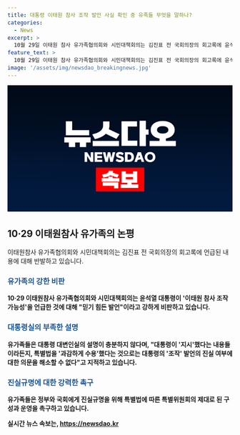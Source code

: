 ```yaml
---
title: 대통령 이태원 참사 조작 발언 사실 확인 중 유족들 무엇을 말하나?
categories:
  - News
excerpt: >
  10월 29일 이태원 참사 유가족협의회와 시민대책회의는 김진표 전 국회의장의 회고록에 윤석열 대통령이 이태원 참사 조작 가능성을 언급했다는 내용에 대해 의문을 제기했다. 유가족들은 대통령이 사죄해야 한다고 밝히고, 대통령의 설명이 충분하지 않다고 지적했다. 또한 이태원참사 특별법의 효과적인 운영과 진실 규명을 요구했다. 이들의 발표는 이태원 참사 관련 논란과 관련된 대중의 관심을 끌 것으로 예상된다.
feature_text: >
  10월 29일 이태원 참사 유가족협의회와 시민대책회의는 김진표 전 국회의장의 회고록에 윤석열 대통령이 이태원 참사 조작 가능성을 언급했다는 내용에 대해 의문을 제기했다. 유가족들은 대통령이 사죄해야 한다고 밝히고, 대통령의 설명이 충분하지 않다고 지적했다. 또한 이태원참사 특별법의 효과적인 운영과 진실 규명을 요구했다. 이들의 발표는 이태원 참사 관련 논란과 관련된 대중의 관심을 끌 것으로 예상된다.
image: '/assets/img/newsdao_breakingnews.jpg'
---
```


<p><img src="/assets/img/newsdao_breakingnews.jpg" alt="implanttips 속보" /></p>

<h2 data-ke-size="size26">10·29 이태원참사 유가족의 논평</h2>

<p data-ke-size="size16">이태원참사 유가족협의회와 시민대책회의는 김진표 전 국회의장의 회고록에 언급된 내용에 대해 반발하고 있습니다.</p>

<h3><b><span style="color: #1a5490;">유가족의 강한 비판</span><b></h3>

<p data-ke-size="size16">10·29 이태원참사 유가족협의회와 시민대책회의는 윤석열 대통령이 '이태원 참사 조작 가능성'을 언급한 것에 대해 "믿기 힘든 발언"이라고 강하게 비판하고 있습니다.</p>

<h3><b><span style="color: #1a5490;">대통령실의 부족한 설명</span><b></h3>

<p data-ke-size="size16">유가족들은 대통령 대변인실의 설명이 충분하지 않다며, "대통령이 '지시'했다는 내용들이라든지, 특별법을 '과감하게 수용'했다는 것으로는 대통령의 '조작' 발언의 진실 여부에 대한 의문을 해소할 수 없다"고 지적하고 있습니다.
</p>

<h3><b><span style="color: #1a5490;">진실규명에 대한 강력한 촉구</span><b></h3>

<p data-ke-size="size16">유가족들은 정부와 국회에게 진실규명을 위해 특별법에 따른 특별위원회의 제대로 된 구성과 운영을 촉구하고 있습니다.</p>
실시간 뉴스 속보는, <a href="https://newsdao.kr" rel="dofollow">https://newsdao.kr</a>


